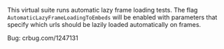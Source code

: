 This virtual suite runs automatic lazy frame loading tests. The flag
`AutomaticLazyFrameLoadingToEmbeds` will be enabled with parameters that specify
which urls should be lazily loaded automatically on frames.

Bug: crbug.com/1247131
